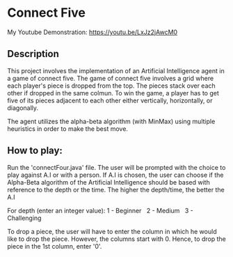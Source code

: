 # Connect Five

My Youtube Demonstration: https://youtu.be/LxJz2jAwcM0

## Description
This project involves the implementation of an Artificial Intelligence agent in a game of connect five. The game of connect five involves a grid where each player's piece is dropped from the top. The pieces stack over each other if dropped in the same colmun. To win the game, a player has to get five of its pieces adjacent to each other either vertically, horizontally, or diagonally.

The agent utilizes the alpha-beta algorithm (with MinMax) using multiple heuristics in order to make the best move.

## How to play:

Run the 'connectFour.java' file. The user will be prompted with the choice to play against A.I or with a person. If A.I is chosen, the user can choose if the Alpha-Beta algorithm of the Artificial Intelligence should be based with reference to the depth or the time. The higher the depth/time, the better the A.I

For depth (enter an integer value):
1 - Beginner &nbsp;
2 - Medium &nbsp;
3 - Challenging &nbsp;

To drop a piece, the user will have to enter the column in which he would like to drop the piece. However, the columns start with 0.
Hence, to drop the piece in the 1st column, enter '0'.

